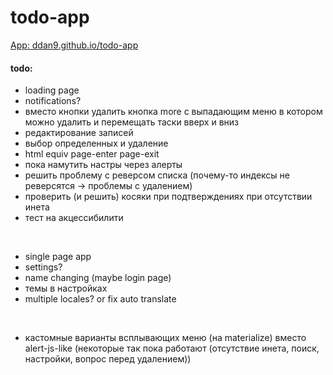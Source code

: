 # todo-app

[App: ddan9.github.io/todo-app](https://ddan9.github.io/todo-app)

#### todo:

- loading page
- notifications?
- вместо кнопки удалить кнопка more с выпадающим меню в котором можно удалить и перемещать таски вверх и вниз
- редактирование записей
- выбор определенных и удаление
- html equiv page-enter page-exit
- пока намутить настры через алерты
- решить проблему с реверсом списка (почему-то индексы не реверсятся -> проблемы с удалением)
- проверить (и решить) косяки при подтверждениях при отсутствии инета
- тест на акцессибилити

<br/>

- single page app
- settings?
- name changing (maybe login page)
- темы в настройках
- multiple locales? or fix auto translate

<br/>

- кастомные варианты всплывающих меню (на materialize) вместо alert-js-like (некоторые так пока работают (отсутствие инета, поиск, настройки, вопрос перед удалением))
